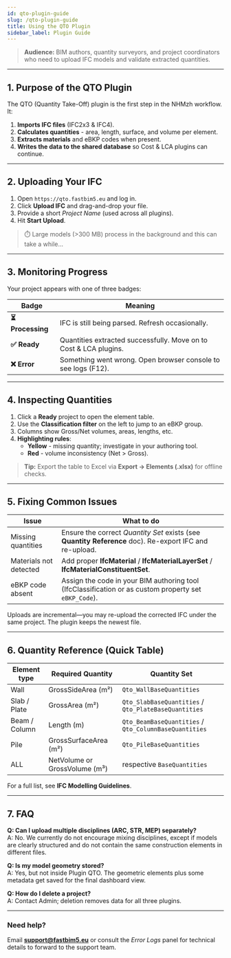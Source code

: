 ```yaml
---
id: qto-plugin-guide
slug: /qto-plugin-guide
title: Using the QTO Plugin
sidebar_label: Plugin Guide
---
```


> **Audience:** BIM authors, quantity surveyors, and project coordinators who need to upload IFC models and validate extracted quantities.

---

## 1. Purpose of the QTO Plugin

The QTO (Quantity Take-Off) plugin is the first step in the NHMzh workflow.  It:

1. **Imports IFC files** (IFC2x3 & IFC4).
2. **Calculates quantities** - area, length, surface, and volume per element.
3. **Extracts materials** and eBKP codes when present.
4. **Writes the data to the shared database** so Cost & LCA plugins can continue.

---

## 2. Uploading Your IFC

1. Open `https://qto.fastbim5.eu` and log in.
2. Click **Upload IFC** and drag-and-drop your file.
3. Provide a short *Project Name* (used across all plugins).
4. Hit **Start Upload**.

> ⏱️ Large models (>300 MB) process in the background and this can take a while...

---

## 3. Monitoring Progress

Your project appears with one of three badges:

| Badge | Meaning |
|-------|---------|
| **⏳ Processing** | IFC is still being parsed. Refresh occasionally. |
| **✅ Ready** | Quantities extracted successfully. Move on to Cost & LCA plugins. |
| **❌ Error** | Something went wrong. Open browser console to see logs (F12). |

---

## 4. Inspecting Quantities

1. Click a **Ready** project to open the element table.
2. Use the **Classification filter** on the left to jump to an eBKP group.
3. Columns show Gross/Net volumes, areas, lengths, etc.
4. **Highlighting rules**:
   * **Yellow** - missing quantity; investigate in your authoring tool.
   * **Red** - volume inconsistency (Net > Gross).

> **Tip:** Export the table to Excel via **Export → Elements (.xlsx)** for offline checks.

---

## 5. Fixing Common Issues

| Issue | What to do |
|-------|-----------|
| Missing quantities | Ensure the correct *Quantity Set* exists (see **Quantity Reference** doc). Re-export IFC and re-upload. |
| Materials not detected | Add proper **IfcMaterial** / **IfcMaterialLayerSet** / **IfcMaterialConstituentSet**. |
| eBKP code absent | Assign the code in your BIM authoring tool (IfcClassification or as custom property set `eBKP_Code`). |

Uploads are incremental—you may re-upload the corrected IFC under the same project. The plugin keeps the newest file.

---

## 6. Quantity Reference (Quick Table)

| Element type | Required Quantity | Quantity Set |
|--------------|------------------|--------------|
| Wall | GrossSideArea (m²) | `Qto_WallBaseQuantities` |
| Slab / Plate | GrossArea (m²) | `Qto_SlabBaseQuantities` / `Qto_PlateBaseQuantities` |
| Beam / Column | Length (m) | `Qto_BeamBaseQuantities` / `Qto_ColumnBaseQuantities` |
| Pile | GrossSurfaceArea (m²) | `Qto_PileBaseQuantities` |
| ALL | NetVolume or GrossVolume (m³) | respective `BaseQuantities` |

For a full list, see **IFC Modelling Guidelines**.

---

## 7. FAQ

**Q: Can I upload multiple disciplines (ARC, STR, MEP) separately?**  
A: No. We currently do not encourage mixing disciplines, except if models are clearly structured and do not contain the same construction elements in different files.

**Q: Is my model geometry stored?**  
A: Yes, but not inside Plugin QTO. The geometric elements plus some metadata get saved for the final dashboard view.

**Q: How do I delete a project?**  
A: Contact Admin; deletion removes data for all three plugins.

---

### Need help?
Email **support@fastbim5.eu** or consult the *Error Logs* panel for technical details to forward to the support team. 